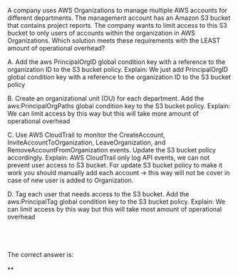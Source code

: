 A company uses AWS Organizations to manage multiple AWS accounts for different departments. The management account has an Amazon S3 bucket that contains project reports. The company wants to limit access to this S3 bucket to only users of accounts within the organization in AWS Organizations. Which solution meets these requirements with the LEAST amount of operational overhead? 

A. Add the aws PrincipalOrgID global condition key with a reference to the organization ID to the S3 bucket policy. 
Explain: We just add PrincipalOrgID global condition key with a reference to the organization ID to the S3 bucket policy

B. Create an organizational unit (OU) for each department. Add the aws:PrincipalOrgPaths global condition key to the S3 bucket policy. 
Explain: We can limit access by this way but this will take more amount of operational overhead

C. Use AWS CloudTrail to monitor the CreateAccount, InviteAccountToOrganization, LeaveOrganization, and RemoveAccountFromOrganization events. Update the S3 bucket policy accordingly. 
Explain: AWS CloudTrail only log API events, we can not prevent user access to S3 bucket. For update S3 bucket policy to make it work you should manually add each account -> this way will not be cover in case of new user is added to Organization.

D. Tag each user that needs access to the S3 bucket. Add the aws:PrincipalTag global condition key to the S3 bucket policy.
Explain: We can limit access by this way but this will take most amount of operational overhead
\
\
\
\
\
The correct answer is:\
\
**